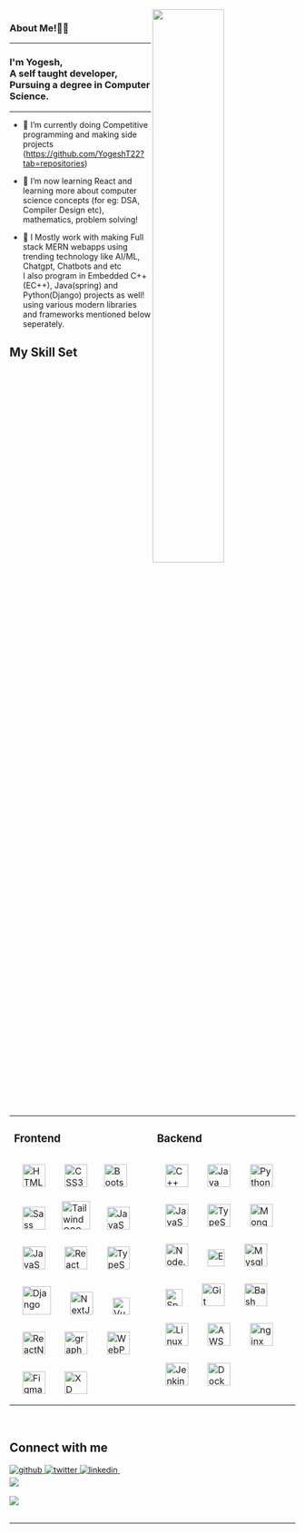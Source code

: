 <img src="https://media.giphy.com/media/6ve6Nic1v8Ao61VCTU/giphy.gif" align="right" style="width: 50%" />  
  



### About Me!👨‍🚀  
----
### <div align="left">I'm Yogesh, <br> A self taught developer, <br> Pursuing a degree in Computer Science. </div>  
----

- 🔭 I’m currently doing Competitive programming and making side projects <br> (https://github.com/YogeshT22?tab=repositories) <br/>

- 🌱 I’m now learning React and learning more about computer science concepts (for eg: DSA, Compiler Design etc), mathematics, problem solving!  
  
- 💼 I Mostly work with making Full stack MERN webapps using trending technology like AI/ML, Chatgpt, Chatbots and etc <br> I also program in Embedded C++(EC++), Java(spring) and Python(Django) projects as well! using various modern libraries and frameworks mentioned below seperately.  <br/>  

## My Skill Set  
<table><tr><td valign="top" width="33%">

### Frontend  
<div align="left">
<a href="https://en.wikipedia.org/wiki/HTML5" target="_blank"><img style="margin: 15px" src="https://profilinator.rishav.dev/skills-assets/html5-original-wordmark.svg" alt="HTML5" height="40" /></a>
<a href="https://www.w3schools.com/css/" target="_blank"><img style="margin: 15px" src="https://profilinator.rishav.dev/skills-assets/css3-original-wordmark.svg" alt="CSS3" height="40" /></a>
<a href="https://getbootstrap.com/docs/3.4/javascript/" target="_blank"><img style="margin: 10px" src="https://profilinator.rishav.dev/skills-assets/bootstrap-plain.svg" alt="Bootstrap" height="40" /></a>
 <a href="https://sass-lang.com/" target="_blank"><img style="margin: 15px" src="https://profilinator.rishav.dev/skills-assets/sass-original.svg" alt="Sass" height="40" /></a>
<a href="https://www.tailwindcss.com/" target="_blank"><img style="margin: 10px" src="https://profilinator.rishav.dev/skills-assets/tailwindcss.svg" alt="Tailwind CSS" height="50" /></a>
<a href="https://www.javascript.com/" target="_blank"><img style="margin: 15px" src="https://profilinator.rishav.dev/skills-assets/javascript-original.svg" alt="JavaScript" height="40" /></a>
<a href="https://jquery.com/" target="_blank"><img style="margin: 15px" src="https://www.interviewbit.com/blog/wp-content/uploads/2021/10/jquery-logo-vertical_large_square.png" alt="JavaScript" height="40" /></a>
<a href="https://reactjs.org/" target="_blank"><img style="margin: 15px" src="https://profilinator.rishav.dev/skills-assets/react-original-wordmark.svg" alt="React" height="40" /></a>
<a href="https://www.typescriptlang.org/" target="_blank"><img style="margin: 15px" src="https://upload.wikimedia.org/wikipedia/commons/thumb/4/4c/Typescript_logo_2020.svg/2048px-Typescript_logo_2020.svg.png" alt="TypeScript" height="40" /></a> 
<a href="https://www.djangoproject.com/" target="_blank"><img style="margin: 15px" src="https://profilinator.rishav.dev/skills-assets/django-original.svg" alt="Django" height="50" /></a>
<a href="https://nextjs.org/" target="_blank"><img style="margin: 15px" src="https://profilinator.rishav.dev/skills-assets/nextjs.png" alt="NextJS" height="40" /></a>
<a href="https://vuejs.org/" target="_blank"><img style="margin: 15px" src="https://upload.wikimedia.org/wikipedia/commons/thumb/9/95/Vue.js_Logo_2.svg/1200px-Vue.js_Logo_2.svg.png" alt="VueJS" height="30" /></a>
<a href="https://reactnative.dev/" target="_blank"><img style="margin: 15px" src="https://www.datocms-assets.com/45470/1631026680-logo-react-native.png" alt="ReactNative" height="40" /></a>
<a href="https://graphql.org/" target="_blank"><img style="margin: 15px" src="https://upload.wikimedia.org/wikipedia/commons/thumb/1/17/GraphQL_Logo.svg/1200px-GraphQL_Logo.svg.png" alt="graphql" height="40" /></a>
<a href="https://webpack.js.org/" target="_blank"><img style="margin: 15px" src="https://media.trytn.dev/library/sites/2/2020/06/webpack.jpg" alt="WebPack" height="40" /></a>
<a href="https://www.figma.com/" target="_blank"><img style="margin: 15px" src="https://profilinator.rishav.dev/skills-assets/figma-icon.svg" alt="Figma" height="40" /></a>
<a href="https://helpx.adobe.com/support/xd.html" target="_blank"><img style="margin: 15px" src="https://cdn-icons-png.flaticon.com/512/5968/5968604.png" alt="XD" height="40" /></a>
</div>
 
</td><td valign="top" width="33%">

### Backend  
<div align="left">  
<a href="https://www.cplusplus.com/" target="_blank"><img style="margin: 15px" src="https://profilinator.rishav.dev/skills-assets/cplusplus-original.svg" alt="C++" height="40" /></a>
<a href="https://www.java.com/" target="_blank"><img style="margin: 15px" src="https://profilinator.rishav.dev/skills-assets/java-original-wordmark.svg" alt="Java" height="40" /></a>
<a href="https://www.python.org/" target="_blank"><img style="margin: 15px" src="https://profilinator.rishav.dev/skills-assets/python-original.svg" alt="Python" height="40" /></a>
<a href="https://www.javascript.com/" target="_blank"><img style="margin: 15px" src="https://profilinator.rishav.dev/skills-assets/javascript-original.svg" alt="JavaScript" height="40" /></a>  
<a href="https://www.typescriptlang.org/" target="_blank"><img style="margin: 15px" src="https://profilinator.rishav.dev/skills-assets/typescript-original.svg" alt="TypeScript" height="40" /></a>  
<a href="https://www.mongodb.com/" target="_blank"><img style="margin: 15px" src="https://pbs.twimg.com/profile_images/1452637606559326217/GFz_P-5e_400x400.png" alt="MongoDB" height="40" /></a>  
<a href="https://nodejs.org/" target="_blank"><img style="margin: 15px" src="https://www.javatpoint.com/js/nodejs/images/node-js-tutorial.png" alt="Node.js" height="40" /></a>  
<a href="https://expressjs.com/" target="_blank"><img style="margin: 15px" src="https://testrigor.com/wp-content/uploads/2023/01/express-logo.png" alt="Express.js" height="30" /></a>
<a href="https://www.mysql.com/" target="_blank"><img style="margin: 15px" src="https://upload.wikimedia.org/wikipedia/commons/thumb/b/b2/Database-mysql.svg/1448px-Database-mysql.svg.png" alt="Mysql" height="40" /></a>
<a href="https://spring.io/projects/spring-boot" target="_blank"><img style="margin: 15px" src="https://res.cloudinary.com/practicaldev/image/fetch/s--zrUJwvgZ--/c_imagga_scale,f_auto,fl_progressive,h_900,q_auto,w_1600/https://dev-to-uploads.s3.amazonaws.com/uploads/articles/bupbqc9fctvw4j7r14it.png" alt="Spring" height="30" /></a>
<a href="https://github.com/" target="_blank"><img style="margin: 15px" src="https://profilinator.rishav.dev/skills-assets/git-scm-icon.svg" alt="Git" height="40" /></a>
<a href="https://www.gnu.org/software/bash/" target="_blank"><img style="margin: 15px" src="https://bashlogo.com/img/symbol/png/monochrome_light.png" alt="Bash" height="40" /></a>  
<a href="https://www.linux.org/" target="_blank"><img style="margin: 15px" src="https://profilinator.rishav.dev/skills-assets/linux-original.svg" alt="Linux" height="40" /></a>
  <a href="https://aws.amazon.com/" target="_blank"><img style="margin: 15px" src="https://upload.wikimedia.org/wikipedia/commons/thumb/9/93/Amazon_Web_Services_Logo.svg/800px-Amazon_Web_Services_Logo.svg.png" alt="AWS" height="40" /></a>
  <a href="https://www.nginx.com/" target="_blank"><img style="margin: 15px" src="https://www.nginx.com/wp-content/uploads/2018/08/NGINX-logo-rgb-large.png" alt="nginx" height="40" /></a>
  <a href="https://www.jenkins.io/" target="_blank"><img style="margin: 15px" src="https://www.jenkins.io/images/logo-title-opengraph.png" alt="Jenkins" height="40" /></a>
  <a href="https://www.docker.com/" target="_blank"><img style="margin: 15px" src="https://www.docker.com/wp-content/uploads/2022/03/vertical-logo-monochromatic.png" alt="Docker" height="40" /></a>
</div>

</td></tr></table>  

<br/>  

## Connect with me  
<a href="https://github.com/YogeshT22" target="_blank">
<img src=https://img.shields.io/badge/github-%2324292e.svg?&style=for-the-badge&logo=github&logoColor=white alt=github style="margin-bottom: 5px;" />
</a>
<a href="https://twitter.com/Ystoff01" target="_blank">
<img src=https://img.shields.io/badge/twitter-%2300acee.svg?&style=for-the-badge&logo=twitter&logoColor=white alt=twitter style="margin-bottom: 5px;" />
</a>
<a href="https://linkedin.com/in/yogesht22" target="_blank">
<img src=https://img.shields.io/badge/linkedin-%231E77B5.svg?&style=for-the-badge&logo=linkedin&logoColor=white alt=linkedin style="margin-bottom: 5px;" />
</a>
<a href="https://yogesht22.github.io/" target="_blank" style= "color:white; background-color: transparent; text-decoration: none; margin: 15px;"><em>Portfolio</em></a>

<br/>  
<div align="left">
<img src="https://komarev.com/ghpvc/?username=YogeshT22&&style=flat-square" align="center" />
</div>  
  
<br/>  

<div align="left">
            <a href="https://www.buymeacoffee.com/yogesht22" target="_blank" style="display: inline-block;">
                <img
                    src="https://img.shields.io/badge/Donate-Buy%20Me%20A%20Coffee-orange.svg?style=flat-square&logo=buymeacoffee" 
                    align="center"
                />
            </a></div>
<br />

----
